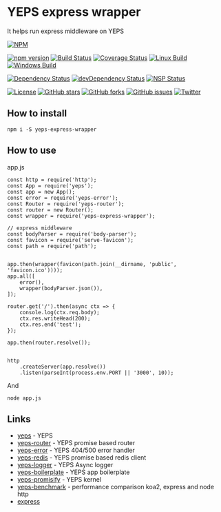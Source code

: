 # YEPS express wrapper

It helps run express middleware on YEPS

[![NPM](https://nodei.co/npm/yeps-express-wrapper.png)](https://npmjs.org/package/yeps-express-wrapper)

[![npm version](https://badge.fury.io/js/yeps-express-wrapper.svg)](https://badge.fury.io/js/yeps-express-wrapper)
[![Build Status](https://travis-ci.org/evheniy/yeps-express-wrapper.svg?branch=master)](https://travis-ci.org/evheniy/yeps-express-wrapper)
[![Coverage Status](https://coveralls.io/repos/github/evheniy/yeps-express-wrapper/badge.svg?branch=master)](https://coveralls.io/github/evheniy/yeps-express-wrapper?branch=master)
[![Linux Build](https://img.shields.io/travis/evheniy/yeps-express-wrapper/master.svg?label=linux)](https://travis-ci.org/evheniy/)
[![Windows Build](https://img.shields.io/appveyor/ci/evheniy/yeps-express-wrapper/master.svg?label=windows)](https://ci.appveyor.com/project/evheniy/yeps-express-wrapper)

[![Dependency Status](https://david-dm.org/evheniy/yeps-express-wrapper.svg)](https://david-dm.org/evheniy/yeps-express-wrapper)
[![devDependency Status](https://david-dm.org/evheniy/yeps-express-wrapper/dev-status.svg)](https://david-dm.org/evheniy/yeps-express-wrapper#info=devDependencies)
[![NSP Status](https://img.shields.io/badge/NSP%20status-no%20vulnerabilities-green.svg)](https://travis-ci.org/evheniy/yeps-express-wrapper)

[![License](https://img.shields.io/badge/license-MIT-blue.svg)](https://raw.githubusercontent.com/evheniy/yeps-express-wrapper/master/LICENSE)
[![GitHub stars](https://img.shields.io/github/stars/evheniy/yeps-express-wrapper.svg)](https://github.com/evheniy/yeps-express-wrapper/stargazers)
[![GitHub forks](https://img.shields.io/github/forks/evheniy/yeps-express-wrapper.svg)](https://github.com/evheniy/yeps-express-wrapper/network)
[![GitHub issues](https://img.shields.io/github/issues/evheniy/yeps-express-wrapper.svg)](https://github.com/evheniy/yeps-express-wrapper/issues)
[![Twitter](https://img.shields.io/twitter/url/https/github.com/evheniy/yeps-express-wrapper.svg?style=social)](https://twitter.com/intent/tweet?text=Wow:&url=%5Bobject%20Object%5D)

## How to install

    npm i -S yeps-express-wrapper

## How to use

app.js

    const http = require('http');
    const App = require('yeps');
    const app = new App();
    const error = require('yeps-error');
    const Router = require('yeps-router');
    const router = new Router();
    const wrapper = require('yeps-express-wrapper');
    
    // express middleware
    const bodyParser = require('body-parser');
    const favicon = require('serve-favicon');
    const path = require('path');
    
    
    app.then(wrapper(favicon(path.join(__dirname, 'public', 'favicon.ico'))));
    app.all([
        error(),
        wrapper(bodyParser.json()),
    ]);
    
    router.get('/').then(async ctx => {
        console.log(ctx.req.body);
        ctx.res.writeHead(200);
        ctx.res.end('test');
    });
    
    app.then(router.resolve());
    
    
    http
        .createServer(app.resolve())
        .listen(parseInt(process.env.PORT || '3000', 10));
    
And
    
    node app.js
    
## Links

* [yeps](https://github.com/evheniy/yeps) - YEPS
* [yeps-router](https://github.com/evheniy/yeps-router) - YEPS promise based router
* [yeps-error](https://github.com/evheniy/yeps-error) - YEPS 404/500 error handler
* [yeps-redis](https://github.com/evheniy/yeps-redis) - YEPS promise based redis client
* [yeps-logger](https://github.com/evheniy/yeps-logger) - YEPS Async logger
* [yeps-boilerplate](https://github.com/evheniy/yeps-boilerplate) - YEPS app boilerplate
* [yeps-promisify](https://github.com/evheniy/yeps-promisify) - YEPS kernel
* [yeps-benchmark](https://github.com/evheniy/yeps-benchmark) - performance comparison koa2, express and node http
* [express](https://github.com/expressjs/express)
